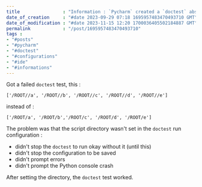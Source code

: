 ```yaml
---
title                : "Information : `Pycharm` created a `doctest` absurd result"
date_of_creation     : "#date 2023-09-29 07:18 1695957483470493710 GMT"
date_of_modification : "#date 2023-11-15 12:20 1700036405502184887 GMT"
permalink            : "/post/1695957483470493710"
tags :
- "#posts"
- "#pycharm"
- "#doctest"
- "#configurations"
- "#ide"
- "#informations"
---
```


Got a failed `doctest` test, this :

`['/ROOT//a', '/ROOT//b', '/ROOT//c', '/ROOT//d', '/ROOT//e']`

instead of :

`['/ROOT/a', '/ROOT/b','/ROOT/c', '/ROOT/d', '/ROOT/e']`

The problem was that the script directory wasn't set in the `doctest` run configuration : 
- didn't stop the `doctest` to run okay without it (until this)
- didn't stop the configuration to be saved
- didn't prompt errors 
- didn't prompt the Python console crash

After setting the directory, the `doctest` test worked.